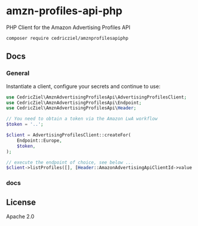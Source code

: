 # amzn-profiles-api-php

PHP Client for the Amazon Advertising Profiles API

```shell
composer require cedricziel/amznprofilesapiphp
```

## Docs

### General

Instantiate a client, configure your secrets and continue to use:

```php
use CedricZiel\AmznAdvertisingProfilesApi\AdvertisingProfilesClient;
use CedricZiel\AmznAdvertisingProfilesApi\Endpoint;
use CedricZiel\AmznAdvertisingProfilesApi\Header;

// You need to obtain a token via the Amazon LwA workflow
$token = '..';

$client = AdvertisingProfilesClient::createFor(
    Endpoint::Europe,
    $token,
);

// execute the endpoint of choice, see below ...
$client->listProfiles([], [Header::AmazonAdvertisingApiClientId->value => $clientId]);
```

### docs ###

## License

Apache 2.0
